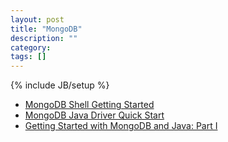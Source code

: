 ```yaml
---
layout: post
title: "MongoDB"
description: ""
category:
tags: []
---
```

{% include JB/setup %}

- [MongoDB Shell Getting Started](https://docs.mongodb.com/manual/tutorial/getting-started/)
- [MongoDB Java Driver Quick Start](http://mongodb.github.io/mongo-java-driver/3.4/driver/getting-started/quick-start/)
- [Getting Started with MongoDB and Java: Part I](https://www.mongodb.com/blog/post/getting-started-with-mongodb-and-java-part-i)
